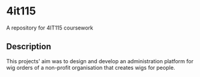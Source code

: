 # 4it115
A repository for 4IT115 coursework

## Description
This projects' aim was to design and develop an administration platform for wig orders of a non-profit organisation that creates wigs for people.
